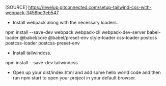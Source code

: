 [SOURCE] https://levelup.gitconnected.com/setup-tailwind-css-with-webpack-3458be3eb547

- Install webpack along with the necessary loaders.

npm install --save-dev webpack webpack-cli webpack-dev-server babel-loader @babel/core @babel/preset-env style-loader css-loader postcss postcss-loader postcss-preset-env


- Install tailwindcss.

npm install --save-dev tailwindcss


- Open up your dist/index.html and add some hello world code and then run
npm start
to open your project in your default browser.


